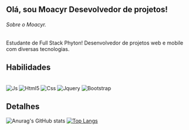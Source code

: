 ## Olá, sou Moacyr Desevolvedor de projetos!

###### Sobre o Moacyr.

Estudante de Full Stack Phyton! Desenvolvedor de projetos web e mobile com diversas tecnologias.

## Habilidades

<div style="display: inline_block"><br>
<img align="center" alt="Js" src="https://img.shields.io/badge/JavaScript-F7DF1E?style=for-the-badge&logo=javascript&logoColor=black">
<img align="center" alt="Html5" src="https://img.shields.io/badge/HTML5-E34F26?style=for-the-badge&logo=html5&logoColor=white">
<img align="center" alt="Css" src="https://img.shields.io/badge/CSS3-1572B6?style=for-the-badge&logo=css3&logoColor=white">
<img align="center" alt="Jquery" src="https://img.shields.io/badge/jQuery-0769AD?style=for-the-badge&logo=jquery&logoColor=white">
<img align="center" alt="Bootstrap" src="https://img.shields.io/badge/Bootstrap-563D7C?style=for-the-badge&logo=bootstrap&logoColor=white">
</div>


## Detalhes

![Anurag's GitHub stats](https://github-readme-stats.vercel.app/api?username=Moacyrpneto&show_icons=true&theme=dark)
[![Top Langs](https://github-readme-stats.vercel.app/api/top-langs/?username=Moacyrpneto&layout=compact)](https://github.com/anuraghazra/github-readme-stats)
